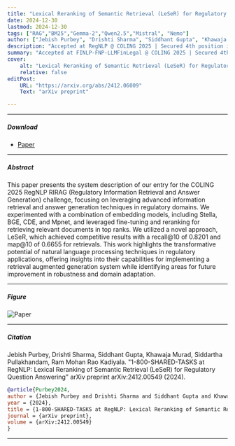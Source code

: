 ```yaml
---
title: "Lexical Reranking of Semantic Retrieval (LeSeR) for Regulatory Question Answering" 
date: 2024-12-30
lastmod: 2024-12-30
tags: ["RAG","BM25","Gemma-2","Qwen2.5","Mistral", "Nemo"]
author: ["Jebish Purbey", "Drishti Sharma", "Siddhant Gupta", "Khawaja Murad", "Siddartha Pullakhandam", "Ram Mohan Rao Kadiyala"]
description: "Accepted at RegNLP @ COLING 2025 | Secured 4th position in the workshop"
summary: "Accepted at FINLP-FNP-LLMFinLegal @ COLING 2025 | Secured 4th position in the workshop. Our system for the COLING 2025 RegNLP RIRAG challenge focused on advanced information retrieval and answer generation in regulatory domains. We combined embedding models (Stella, BGE, CDE, Mpnet) with fine-tuning and reranking to retrieve relevant documents. Our novel approach, LeSeR, achieved strong results with a recall@10 of 0.8201 and map@10 of 0.6655. This work demonstrates the potential of NLP techniques in regulatory applications, particularly for retrieval-augmented generation systems, and identifies areas for future improvements in robustness and domain adaptation"
cover:
    alt: "Lexical Reranking of Semantic Retrieval (LeSeR) for Regulatory Question Answering"
    relative: false
editPost:
    URL: "https://arxiv.org/abs/2412.06009"
    Text: "arXiv preprint"

---
```


---

##### Download

+ [Paper](paper2.pdf)

---

##### Abstract

This paper presents the system description of our entry for the COLING 2025 RegNLP RIRAG (Regulatory Information Retrieval and Answer Generation) challenge, focusing on leveraging advanced information retrieval and answer generation techniques in regulatory domains. We experimented with a combination of embedding models, including Stella, BGE, CDE, and Mpnet, and leveraged fine-tuning and reranking for retrieving relevant documents in top ranks. We utilized a novel approach, LeSeR, which achieved competitive results with a recall@10 of 0.8201 and map@10 of 0.6655 for retrievals. This work highlights the transformative potential of natural language processing techniques in regulatory applications, offering insights into their capabilities for implementing a retrieval augmented generation system while identifying areas for future improvement in robustness and domain adaptation.

---

##### Figure 

![Paper](paper2.png)

---

##### Citation

Jebish Purbey, Drishti Sharma, Siddhant Gupta, Khawaja Murad, Siddartha Pullakhandam, Ram Mohan Rao Kadiyala. "1-800-SHARED-TASKS at RegNLP: Lexical Reranking of Semantic Retrieval (LeSeR) for Regulatory Question Answering" arXiv preprint arXiv:2412.00549 (2024).

```BibTeX
@article{Purbey2024,
author = {Jebish Purbey and Drishti Sharma and Siddhant Gupta and Khawaja Murad and Siddartha Pullakhandam and Ram Mohan Rao Kadiyala},
year = {2024},
title = {1-800-SHARED-TASKS at RegNLP: Lexical Reranking of Semantic Retrieval (LeSeR) for Regulatory Question Answering},
journal = {arXiv preprint},
volume = {arXiv:2412.00549}
}
```

---
